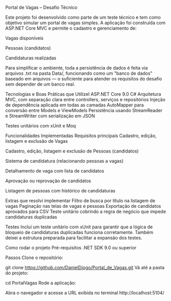    Portal de Vagas – Desafio Técnico

Este projeto foi desenvolvido como parte de um teste técnico e tem como objetivo simular
 um portal de vagas simples. A aplicação foi construída com ASP.NET Core MVC e permite o 
 cadastro e gerenciamento de:

Vagas disponíveis

Pessoas (candidatos)

Candidaturas realizadas

Para simplificar o ambiente, toda a persistência de dados é feita via arquivos .txt na pasta
 Data/, funcionando como um "banco de dados" baseado em arquivos — o suficiente para atender os
 requisitos do desafio sem depender de um banco real.

 Tecnologias e Boas Práticas que UtilizeI
ASP.NET Core 9.0
C#
Arquitetura MVC, com separação clara entre controllers, serviços e repositórios
Injeção de dependência aplicada em todas as camadas
AutoMapper para conversão entre Models e ViewModels
Persistência usando StreamReader e StreamWriter com serialização em JSON

Testes unitários com xUnit e Moq

 Funcionalidades Implementadas
Requisitos principais
Cadastro, edição, listagem e exclusão de Vagas

Cadastro, edição, listagem e exclusão de Pessoas (candidatos)

Sistema de candidatura (relacionando pessoas a vagas)

Detalhamento de vaga com lista de candidatos

Aprovação ou reprovação de candidatos

Listagem de pessoas com histórico de candidaturas

Extras que resolvi implementar
Filtro de busca por título na listagem de vagas
Paginação nas telas de vagas e pessoas
Exportação de candidatos aprovados para CSV
Teste unitário cobrindo a regra de negócio que impede candidaturas duplicadas

 Testes
Incluí um teste unitário com xUnit para garantir que a lógica de bloqueio de candidaturas duplicadas
 funciona corretamente. Também deixei a estrutura preparada para facilitar a expansão dos testes.

 Como rodar o projeto
Pré-requisitos
.NET SDK 9.0 ou superior

Passos
Clone o repositório:

git clone https://github.com/DanielDiogo/Portal_de_Vagas.git
Vá até a pasta do projeto:

cd PortalVagas
Rode a aplicação:

Abra o navegador e acesse a URL exibida no terminal http://localhost:5104/
